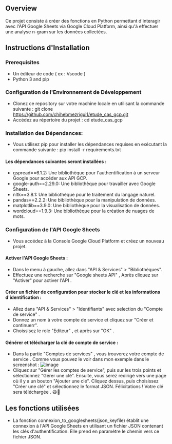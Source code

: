 ## Overview
Ce projet consiste à créer des fonctions en Python permettant d'interagir avec l'API Google Sheets via Google Cloud Platform, ainsi qu'à effectuer une analyse n-gram sur les données collectées.

## Instructions d'Installation
### Prerequisites
- Un éditeur de code ( ex : Vscode ) 
- Python 3 and pip
### Configuration de l'Environnement de Développement
- Clonez ce repository sur votre machine locale en utilisant la commande suivante :
git clone https://github.com/chihebmezrigui1/etude_cas_gcp.git
- Accédez au répertoire du projet :
cd etude_cas_gcp
### Installation des Dépendances:
- Vous utilisez pip pour installer les dépendances requises en exécutant la commande suivante :
pip install -r requirements.txt
#### Les dépendances suivantes seront installées :
- gspread==6.1.2: Une bibliothèque pour l'authentification à un serveur Google pour accéder aux API GCP.
- google-auth==2.29.0: Une bibliothèque pour travailler avec Google Sheets.
- nltk==3.8.1: Une bibliothèque pour le traitement du langage naturel.
- pandas==2.2.2: Une bibliothèque pour la manipulation de données.
- matplotlib==3.9.0: Une bibliothèque pour la visualisation de données.
- wordcloud==1.9.3: Une bibliothèque pour la création de nuages de mots.
### Configuration de l'API Google Sheets
- Vous accédez à la Console Google Cloud Platform et créez un nouveau projet.
#### Activer l'API Google Sheets :
- Dans le menu à gauche, allez dans "API & Services" > "Bibliothèques".
- Effectuez une recherche sur "Google sheets API" , Après cliquez sur "Activer" pour activer l'API .
#### Créer un fichier de configuration pour stocker le clé et les informations d'identification :
- Allez dans "API & Services" > "Identifiants" avec selection du "Compte de service" .
- Donnez un nom à votre compte de service et cliquez sur "Créer et continuerr".
- Choissisez le role "Editeur" , et après sur "OK" .
#### Générer et télécharger la clé de compte de service :
- Dans la partie "Comptes de services" , vous trouverez votre compte de service . Comme vous pouvez le voir dans mon exemple dans le screenshot :
  ![image](https://github.com/chihebmezrigui1/etude_cas_gcp/assets/99685119/04f1e7a7-5a6f-4731-8ab5-c54734f130d8)
- Cliquez sur "Gérer les comptes de service", puis sur les trois points et sélectionnez "Gérer une clé". Ensuite, vous serez redirigé vers une page où il y a un bouton "Ajouter une clé". Cliquez dessus, puis choisissez "Créer une clé" et sélectionnez le format JSON. Félicitations ! Votre clé sera téléchargée . 😃👏
  
## Les fonctions utilisées 
- La fonction connexion_to_googlesheets(json_keyfile) établit une connexion à l'API Google Sheets en utilisant un fichier JSON contenant les clés d'authentification. Elle prend en paramètre le chemin vers ce fichier JSON.

